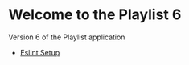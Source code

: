 Welcome to the Playlist 6
=========================

Version 6 of the Playlist application

- [Eslint Setup](https://dev.to/bigyank/a-quick-guide-to-setup-eslint-with-airbnb-and-prettier-3di2)

